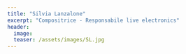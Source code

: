 ```yaml
---
title: "Silvia Lanzalone"
excerpt: "Compositrice - Responsabile live electronics"
header:
  image:
  teaser: /assets/images/SL.jpg
---
```

